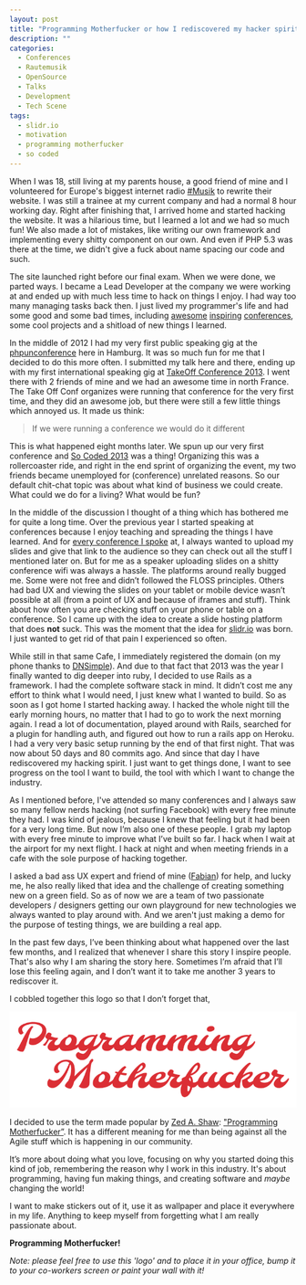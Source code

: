 ```yaml
---
layout: post
title: "Programming Motherfucker or how I rediscovered my hacker spirit"
description: ""
categories:
  - Conferences
  - Rautemusik
  - OpenSource
  - Talks
  - Development
  - Tech Scene
tags:
  - slidr.io
  - motivation
  - programming motherfucker
  - so coded
---
```


When I was 18, still living at my parents house, a good friend of mine and I volunteered for Europe's biggest internet radio [#Musik](http://www.rautemusik.fm/) to rewrite their website. I was still a trainee at my current company and had a normal 8 hour working day. Right after finishing that, I arrived home and started hacking the website. It was a hilarious time, but I learned a lot and we had so much fun! We also made a lot of mistakes, like writing our own framework and implementing every shitty component on our own. And even if PHP 5.3 was there at the time, we didn't give a fuck about name spacing our code and such.

The site launched right before our final exam. When we were done, we parted ways. I became a Lead Developer at the company we were working at and ended up with much less time to hack on things I enjoy. I had way too many managing tasks back then. I just lived my programmer's life and had some good and some bad times, including [awesome](http://jsconf.eu/) [inspiring](http://2012.funconf.com/) [conferences](http://www.developer-conference.eu/), some cool projects and a shitload of new things I learned.

In the middle of 2012 I had my very first public speaking gig at the [phpunconference](http://www.php-unconference.de/) here in Hamburg. It was so much fun for me that I decided to do this more often. I submitted my talk here and there, ending up with my first international speaking gig at [TakeOff Conference 2013](http://takeoffconf.com/2013). I went there with 2 friends of mine and we had an awesome time in north France. The Take Off Conf organizes were running that conference for the very first time, and they did an awesome job, but there were still a few little things which annoyed us. It made us think:

> If we were running a conference we would do it different

This is what happened eight months later. We spun up our very first conference and [So Coded 2013](http://socoded.com/) was a thing! Organizing this was a rollercoaster ride, and right in the end sprint of organizing the event, my two friends became unemployed for (conference) unrelated reasons. So our default chit-chat topic was about what kind of business we could create. What could we do for a living? What would be fun?

In the middle of the discussion I thought of a thing which has bothered me for quite a long time. Over the previous year I started speaking at conferences because I enjoy teaching and spreading the things I have learned. And for [every conference I spoke](/speaking.html) at, I always wanted to upload my slides and give that link to the audience so they can check out all the stuff I mentioned later on. But for me as a speaker uploading slides on a shitty conference wifi was always a hassle. The platforms around really bugged me. Some were not free and didn’t followed the FLOSS principles. Others had bad UX and viewing the slides on your tablet or mobile device wasn’t possible at all (from a point of UX and because of iframes and stuff). Think about how often you are checking stuff on your phone or table on a conference. So I came up with the idea to create a slide hosting platform that does **not** suck. This was the moment that the idea for [slidr.io](http://slidr.io/) was born. I just wanted to get rid of that pain I experienced so often.

While still in that same Cafe, I immediately registered the domain (on my phone thanks to [DNSimple](https://dnsimple.com/)). And due to that fact that 2013 was the year I finally wanted to dig deeper into ruby, I decided to use Rails as a framework. I had the complete software stack in mind. It didn’t cost me any effort to think what I would need, I just knew what I wanted to build. So as soon as I got home I started hacking away. I hacked the whole night till the early morning hours, no matter that I had to go to work the next morning again. I read a lot of documentation, played around with Rails, searched for a plugin for handling auth, and figured out how to run a rails app on Heroku. I had a very very basic setup running by the end of that first night. That was now about 50 days and 80 commits ago. And since that day I have rediscovered my hacking spirit. I just want to get things done, I want to see progress on the tool I want to build, the tool with which I want to change the industry.

As I mentioned before, I've attended so many conferences and I always saw so many fellow nerds hacking (not surfing Facebook) with every free minute they had. I was kind of jealous, because I knew that feeling but it had been for a very long time. But now I’m also one of these people. I grab my laptop with every free minute to improve what I’ve built so far. I hack when I wait at the airport for my next flight. I hack at night and when meeting friends in a cafe with the sole purpose of hacking together.

I asked a bad ass UX expert and friend of mine ([Fabian](https://twitter.com/filtercake)) for help, and lucky me, he also really liked that idea and the challenge of creating something new on a green field. So as of now we are a team of two passionate developers / designers getting our own playground for new technologies we always wanted to play around with. And we aren't just making a demo for the purpose of testing things, we are building a real app.

In the past few days, I’ve been thinking about what happened over the last few months, and I realized that whenever I share this story I inspire people. That's also why I am sharing the story here. Sometimes I’m afraid that I’ll lose this feeling again, and I don’t want it to take me another 3 years to rediscover it.

I cobbled together this logo so that I don’t forget that,

![Programming Motherfucker](/assets/uploads/2013/logo_small.png)

I decided to use the term made popular by [Zed A. Shaw](http://zedshaw.com/): ["Programming Motherfucker”](http://programming-motherfucker.com/). It has a different meaning for me than being against all the Agile stuff which is happening in our community.

It’s more about doing what you love, focusing on why you started doing this kind of job, remembering the reason why I work in this industry. It's about programming, having fun making things, and creating software and _maybe_ changing the world!

I want to make stickers out of it, use it as wallpaper and place it everywhere in my life. Anything to keep myself from forgetting what I am really passionate about.

**Programming Motherfucker!**

_Note: please feel free to use this 'logo' and to place it in your office, bump it to your co-workers screen or paint your wall with it!_
